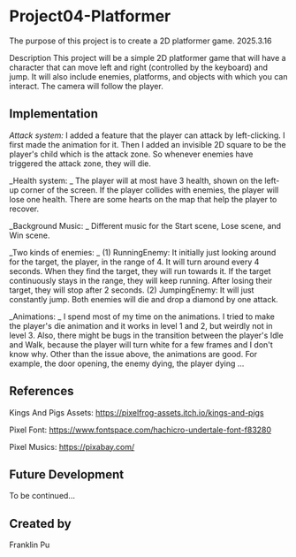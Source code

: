 # Project04-Platformer
The purpose of this project is to create a 2D platformer game.
2025.3.16

Description
This project will be a simple 2D platformer game that will have a character that can move left and right (controlled by the keyboard) and jump. 
It will also include enemies, platforms, and objects with which you can interact. The camera will follow the player.

## Implementation
_Attack system:_
I added a feature that the player can attack by left-clicking. I first made the animation for it. Then I added an invisible 2D square to be the player's child which is the attack zone. So whenever enemies have triggered the attack zone, they will die.

_Health system: _
The player will at most have 3 health, shown on the left-up corner of the screen. If the player collides with enemies, the player will lose one health. There are some hearts on the map that help the player to recover.

_Background Music: _
Different music for the Start scene, Lose scene, and Win scene.

_Two kinds of enemies: _
(1) RunningEnemy: It initially just looking around for the target, the player, in the range of 4. It will turn around every 4 seconds. When they find the target, they will run towards it. If the target continuously stays in the range, they will keep running. After losing their target, they will stop after 2 seconds.
(2) JumpingEnemy: It will just constantly jump.
Both enemies will die and drop a diamond by one attack.

_Animations: _
I spend most of my time on the animations. I tried to make the player's die animation and it works in level 1 and 2, but weirdly not in level 3. Also, there might be bugs in the transition between the player's Idle and Walk, because the player will turn white for a few frames and I don't know why. Other than the issue above, the animations are good. For example, the door opening, the enemy dying, the player dying ...

## References
Kings And Pigs Assets: https://pixelfrog-assets.itch.io/kings-and-pigs

Pixel Font: https://www.fontspace.com/hachicro-undertale-font-f83280

Pixel Musics: https://pixabay.com/

## Future Development
To be continued...

## Created by
Franklin Pu

